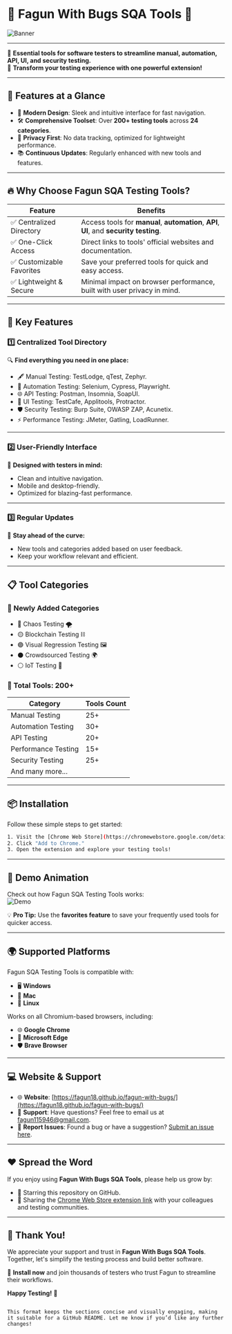 # 🎉 Fagun With Bugs SQA Tools 🐞  

![Banner](https://your-image-link/banner.png)

---

🌟 **Essential tools for software testers to streamline manual, automation, API, UI, and security testing.**  
🚀 **Transform your testing experience with one powerful extension!**

---

## 🌟 Features at a Glance
- 🎨 **Modern Design**: Sleek and intuitive interface for fast navigation.  
- 🛠️ **Comprehensive Toolset**: Over **200+ testing tools** across **24 categories**.  
- 🔐 **Privacy First**: No data tracking, optimized for lightweight performance.  
- 📚 **Continuous Updates**: Regularly enhanced with new tools and features.  

---

## 🔥 Why Choose Fagun SQA Testing Tools?

| Feature                     | Benefits                                                                                       |
|-----------------------------|------------------------------------------------------------------------------------------------|
| ✅ Centralized Directory    | Access tools for **manual**, **automation**, **API**, **UI**, and **security testing**.        |
| ✅ One-Click Access         | Direct links to tools' official websites and documentation.                                   |
| ✅ Customizable Favorites   | Save your preferred tools for quick and easy access.                                          |
| ✅ Lightweight & Secure     | Minimal impact on browser performance, built with user privacy in mind.                      |

---

## 🚀 Key Features

### 1️⃣ Centralized Tool Directory
🔍 **Find everything you need in one place:**  
- 🖋️ Manual Testing: TestLodge, qTest, Zephyr.  
- 🤖 Automation Testing: Selenium, Cypress, Playwright.  
- 🌐 API Testing: Postman, Insomnia, SoapUI.  
- 🎨 UI Testing: TestCafe, Applitools, Protractor.  
- 🛡️ Security Testing: Burp Suite, OWASP ZAP, Acunetix.  
- ⚡ Performance Testing: JMeter, Gatling, LoadRunner.

---

### 2️⃣ User-Friendly Interface
🎨 **Designed with testers in mind:**  
- Clean and intuitive navigation.  
- Mobile and desktop-friendly.  
- Optimized for blazing-fast performance.

---

### 3️⃣ Regular Updates
🔄 **Stay ahead of the curve:**  
- New tools and categories added based on user feedback.  
- Keep your workflow relevant and efficient.

---

## 📋 Tool Categories

### **🎉 Newly Added Categories**
- 🔴 Chaos Testing 🌪️  
- 🟡 Blockchain Testing ⛓️  
- 🟣 Visual Regression Testing 🖼️  
- ⚫ Crowdsourced Testing 🌍  
- ⚪ IoT Testing 📡  

### **🌟 Total Tools: 200+**
| Category              | Tools Count |
|-----------------------|-------------|
| Manual Testing        | 25+         |
| Automation Testing    | 30+         |
| API Testing           | 20+         |
| Performance Testing   | 15+         |
| Security Testing      | 25+         |
| And many more...      |             |

---

## 📦 Installation

Follow these simple steps to get started:

```bash
1. Visit the [Chrome Web Store](https://chromewebstore.google.com/detail/fagun-with-bugs-sqa-testi/peelhgmemfhajlldpkamljidapnfnaob).
2. Click "Add to Chrome."
3. Open the extension and explore your testing tools!
```

---

## 🎥 Demo Animation

Check out how Fagun SQA Testing Tools works:  
![Demo](https://your-image-link/demo.gif)  

💡 **Pro Tip:** Use the **favorites feature** to save your frequently used tools for quicker access.

---

## 🌍 Supported Platforms

Fagun SQA Testing Tools is compatible with:  
- 🖥️ **Windows**  
- 🍏 **Mac**  
- 🐧 **Linux**

Works on all Chromium-based browsers, including:  
- 🌐 **Google Chrome**  
- 🦊 **Microsoft Edge**  
- 🛡️ **Brave Browser**

---

## 💻 Website & Support

- 🌐 **Website**: [https://fagun18.github.io/fagun-with-bugs/](https://fagun18.github.io/fagun-with-bugs/)  
- 📧 **Support**: Have questions? Feel free to email us at [fagun115946@gmail.com](mailto:fagun115946@gmail.com).  
- 🐞 **Report Issues**: Found a bug or have a suggestion? [Submit an issue here](https://github.com/your-repo-link/issues).

---

## ❤️ Spread the Word

If you enjoy using **Fagun With Bugs SQA Tools**, please help us grow by:  
- 🌟 Starring this repository on GitHub.  
- 📢 Sharing the [Chrome Web Store extension link](https://chromewebstore.google.com/detail/fagun-with-bugs-sqa-testi/peelhgmemfhajlldpkamljidapnfnaob) with your colleagues and testing communities.  

---

## 🌟 Thank You!

We appreciate your support and trust in **Fagun With Bugs SQA Tools**. Together, let's simplify the testing process and build better software.  

🚀 **Install now** and join thousands of testers who trust Fagun to streamline their workflows.  

**Happy Testing!** 🎉
```

This format keeps the sections concise and visually engaging, making it suitable for a GitHub README. Let me know if you’d like any further changes!
